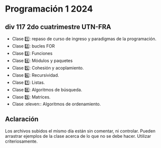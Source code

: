 # Programación 1 2024 

## div 117 2do cuatrimestre UTN-FRA

- Clase 1️⃣: repaso de curso de ingreso y paradigmas de la programación.
- Clase 2️⃣: bucles FOR
- Clase :three:: Funciones
- Clase 4️⃣: Módulos y paquetes
- Clase :five:: Cohesión y acoplamiento.
- Clase :six:: Recursividad.
- Clase :seven:: Listas.
- Clase :eight:: Algoritmos de búsqueda.
- Clase :nine:: Matrices.
- Clase :eleven:: Algoritmos de ordenamiento.





## Aclaración

Los archivos subidos el mismo día están sin comentar, ni controlar. Pueden arrastrar ejemplos de la clase acerca de lo que no se debe hacer.
Utilizar criteriosamente.
